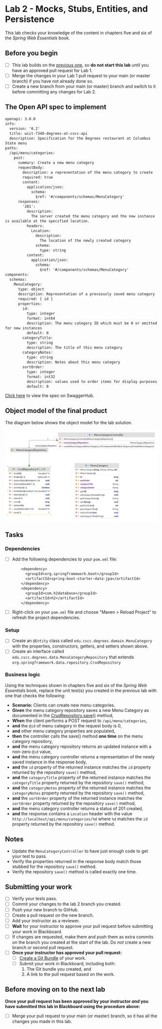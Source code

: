 # Lab 2 - Mocks, Stubs, Entities, and Persistence

This lab checks your knowledge of the content in chapters five and six of the *Spring Web Essentials* book.

## Before you begin

- [ ] This lab builds on the [previous one](../lab-1/README.md), so __do not start this lab__ until you have an approved pull request for Lab 1.
- [ ] Merge the changes in your Lab 1 pull request to your main (or master branch) if you have not already done so.
- [ ] Create a new branch from your main (or master) branch and switch to it before committing any changes for Lab 2.

## The Open API spec to implement

```
openapi: 3.0.0
info:
  version: '0.2'
  title: wiit-7340-degrees-at-cscc-api
  description: Specification for the Degrees restaurant at Columbus State menu
paths:
  /api/menu/categories:
    post:
      summary: Create a new menu category
      requestBody:
        description: a representation of the menu category to create
        required: true
        content:
          application/json:
            schema:
              $ref: '#/components/schemas/MenuCategory'
      responses:
        '201':
          description:
            The server created the menu category and the new instance is available at the specified location.
          headers:
            Location:
              description:
                The location of the newly created category
              schema:
                type: string
          content:
            application/json:
              schema:
                $ref: '#/components/schemas/MenuCategory'
components:
  schemas:
    MenuCategory:
      type: object
      description: Representation of a previously saved menu category
      required: [ id ]
      properties:
        id:
          type: integer
          format: int64
          description: The menu category ID which must be 0 or omitted for new instances
          default: 0
        categoryTitle:
          type: string
          description: The title of this menu category
        categoryNotes:
          type: string
          description: Notes about this menu category
        sortOrder:
          type: integer
          format: int32
          description: values used to order items for display purposes
          default: 0

```

[Click here](https://app.swaggerhub.com/apis/DataDaddy/wiit-7340_degrees_at_cscc_api/0.2) to view the spec on SwaggerHub.

## Object model of the final product

The diagram below shows the object model for the lab solution.

![Object model for completed Lab 2 assignment](./images/ObjectModel.png)

## Tasks

### Dependencies

- [ ] Add the following dependencies to your `pom.xml` file:
  ```
      <dependency>
        <groupId>org.springframework.boot</groupId>
        <artifactId>spring-boot-starter-data-jpa</artifactId>
      </dependency>
      <dependency>
        <groupId>com.h2database</groupId>
        <artifactId>h2</artifactId>
      </dependency>
  ```
- [ ] Right-click on your `pom.xml` file and choose "Maven > Reload Project" to refresh the project dependencies.

### Setup

- [ ] Create an `@Entity` class called `edu.cscc.degrees.domain.MenuCategory` with the properties, constructors, getters, and setters shown above.
- [ ] Create an interface called `edu.cscc.degrees.data.MenuCategoryRepository` that extends `org.springframework.data.repository.CrudRepository`

### Business logic

Using the techniques shown in chapters five and six of the *Spring Web Essentials* book, replace the unit test(s) you created in the previous lab with one that checks the following:

* __Scenario:__ Clients can create new menu categories.
* __Given__ the menu category repository saves a new Menu Category as documented in the 
[CrudRepository.save()](https://docs.spring.io/spring-data/commons/docs/current/api/org/springframework/data/repository/CrudRepository.html#save-S-) method,
* __When__ the client performs a POST request to `/api/menu/categories`,
* __and__ the `@id` of menu category in the request body is 0,
* __and__ other menu category properties are populated,
* __then__ the controller calls the save() method __one time__ on the menu category repository,
* __and__ the menu category repository returns an updated instance with a non-zero `@id` value,
* __and__ the menu category controller returns a representation of the newly saved instance in the response body,
* __and__ the `id` property of the returned instance matches the `id` property returned by the repository `save()` method,
* __and__ the `categoryTitle` property of the returned instance matches the `categoryTitle` property returned by the repository `save()` method,
* __and__ the `categoryNotes` property of the returned instance matches the `categoryNotes` property returned by the repository `save()` method,
* __and__ the `sortOrder` property of the returned instance matches the `sortOrder` property returned by the repository `save()` method,
* __and__ the menu category controller returns a status of 201 created,
* __and__ the response contains a `Location` header with the value `http://localhost/api/menu/categories/%d` where `%d` matches the `id` property returned by the repository `save()` method.

## Notes
* Update the `MenuCategoryController` to have just enough code to get your test to pass.
* Verify the properties returned in the response body match those stubbed for the repository `save()` method.
* Verify the repository `save()` method is called exactly one time.

## Submitting your work

- [ ] Verify your tests pass.
- [ ] Commit your changes to the lab 2 branch you created.
- [ ] Push your new branch to GitHub.
- [ ] Create a pull request on the new branch.
- [ ] Add your instructor as a reviewer.
- [ ] __Wait__ for your instructor to approve your pull request before submitting your work in Blackboard.
- [ ] If changes are requested, make them and push them as extra commits on the branch you created at the start of the lab. Do *not* create a new branch or second pull request.
- [ ] __Once your instructor has approved your pull request:__
  - [ ] [Create a Git Bundle](https://git-scm.com/docs/git-bundle) of your work.
  - [ ] Submit your work in Blackboard, including both:
    1. The Git bundle you created, and 
    2. A link to the pull request based on the work.

## Before moving on to the next lab

**Once your pull request has been approved by your instructor *and* you have submitted this lab in Blackboard using the procedure above:**

- [ ] Merge your pull request to your main (or master) branch, so it has all the changes you made in this lab.
